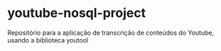 # youtube-nosql-project
Repositório para a aplicação de transcrição de conteúdos do Youtube, usando a biblioteca youtool

